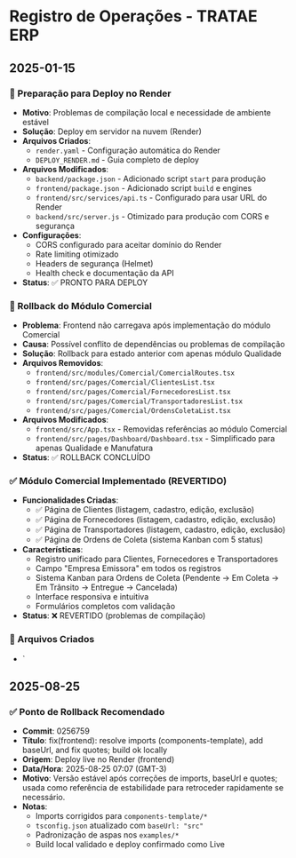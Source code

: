 # Registro de Operações - TRATAE ERP

## 2025-01-15

### 🚀 Preparação para Deploy no Render
- **Motivo**: Problemas de compilação local e necessidade de ambiente estável
- **Solução**: Deploy em servidor na nuvem (Render)
- **Arquivos Criados**:
  - `render.yaml` - Configuração automática do Render
  - `DEPLOY_RENDER.md` - Guia completo de deploy
- **Arquivos Modificados**:
  - `backend/package.json` - Adicionado script `start` para produção
  - `frontend/package.json` - Adicionado script `build` e engines
  - `frontend/src/services/api.ts` - Configurado para usar URL do Render
  - `backend/src/server.js` - Otimizado para produção com CORS e segurança
- **Configurações**:
  - CORS configurado para aceitar domínio do Render
  - Rate limiting otimizado
  - Headers de segurança (Helmet)
  - Health check e documentação da API
- **Status**: ✅ PRONTO PARA DEPLOY

### 🔄 Rollback do Módulo Comercial
- **Problema**: Frontend não carregava após implementação do módulo Comercial
- **Causa**: Possível conflito de dependências ou problemas de compilação
- **Solução**: Rollback para estado anterior com apenas módulo Qualidade
- **Arquivos Removidos**:
  - `frontend/src/modules/Comercial/ComercialRoutes.tsx`
  - `frontend/src/pages/Comercial/ClientesList.tsx`
  - `frontend/src/pages/Comercial/FornecedoresList.tsx`
  - `frontend/src/pages/Comercial/TransportadoresList.tsx`
  - `frontend/src/pages/Comercial/OrdensColetaList.tsx`
- **Arquivos Modificados**:
  - `frontend/src/App.tsx` - Removidas referências ao módulo Comercial
  - `frontend/src/pages/Dashboard/Dashboard.tsx` - Simplificado para apenas Qualidade e Manufatura
- **Status**: ✅ ROLLBACK CONCLUÍDO

### ✅ Módulo Comercial Implementado (REVERTIDO)
- **Funcionalidades Criadas**:
  - ✅ Página de Clientes (listagem, cadastro, edição, exclusão)
  - ✅ Página de Fornecedores (listagem, cadastro, edição, exclusão)
  - ✅ Página de Transportadores (listagem, cadastro, edição, exclusão)
  - ✅ Página de Ordens de Coleta (sistema Kanban com 5 status)
- **Características**:
  - Registro unificado para Clientes, Fornecedores e Transportadores
  - Campo "Empresa Emissora" em todos os registros
  - Sistema Kanban para Ordens de Coleta (Pendente → Em Coleta → Em Trânsito → Entregue → Cancelada)
  - Interface responsiva e intuitiva
  - Formulários completos com validação
- **Status**: ❌ REVERTIDO (problemas de compilação)

### 🔧 Arquivos Criados
- `

## 2025-08-25

### ✅ Ponto de Rollback Recomendado
- **Commit**: 0256759
- **Título**: fix(frontend): resolve imports (components-template), add baseUrl, and fix quotes; build ok locally
- **Origem**: Deploy live no Render (frontend)
- **Data/Hora**: 2025-08-25 07:07 (GMT-3)
- **Motivo**: Versão estável após correções de imports, baseUrl e quotes; usada como referência de estabilidade para retroceder rapidamente se necessário.
- **Notas**:
  - Imports corrigidos para `components-template/*`
  - `tsconfig.json` atualizado com `baseUrl: "src"`
  - Padronização de aspas nos `examples/*`
  - Build local validado e deploy confirmado como Live
